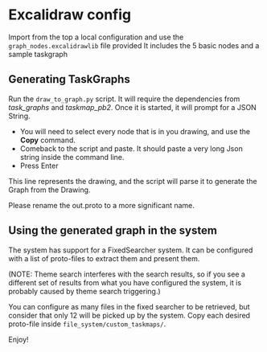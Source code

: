# Excalidraw config

Import from the top a local configuration and use the `graph_nodes.excalidrawlib` file provided
It includes the 5 basic nodes and a sample taskgraph


## Generating TaskGraphs

Run the `draw_to_graph.py` script. It will require the dependencies from _task_graphs_ and _taskmap_pb2_.
Once it is started, it will prompt for a JSON String. 
- You will need to select every node that is in you drawing, and use the **Copy** command.
- Comeback to the script and paste.  It should paste a very long Json string inside the command line.
- Press Enter

This line represents the drawing, and the script will parse it to generate the Graph from the Drawing.

Please rename the out.proto to a more significant name.

## Using the generated graph in the system

The system has support for a FixedSearcher system.
It can be configured with a list of proto-files to extract them and present them.

(NOTE: Theme search interferes with the search results, so if you see a different set of results from what you have configured the system, it is probably caused by theme search triggering.)

You can configure as many files in the fixed searcher to be retrieved, but consider that only 12 will be picked up by the system.
Copy each desired proto-file inside `file_system/custom_taskmaps/`.

Enjoy!
